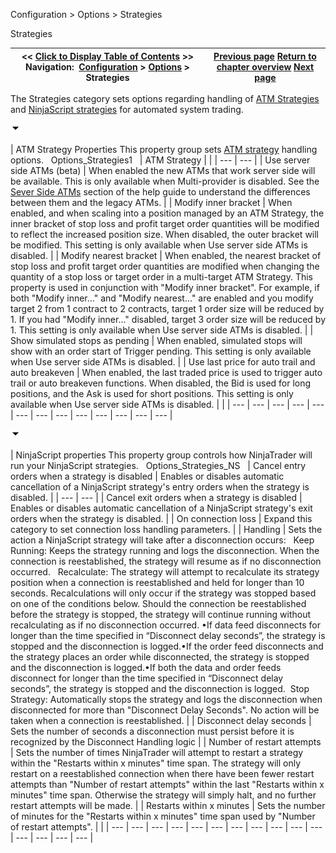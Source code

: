 ﻿


Configuration \> Options \> Strategies






















Strategies







| \<\< [Click to Display Table of Contents](options_strategies.md) \>\> **Navigation:**     [Configuration](configuration.md) \> [Options](options.md) \> Strategies | [Previous page](options_trading.md) [Return to chapter overview](options.md) [Next page](options_ati.md) |
| --- | --- |














The Strategies category sets options regarding handling of [ATM Strategies](atm_strategy.md) and [NinjaScript strategies](strategy.md) for automated system trading.


![tog_minus](tog_minus.gif)




| ATM Strategy Properties This property group sets [ATM strategy](atm_strategy.md) handling options.   Options_Strategies1     | ATM Strategy |  | | --- | --- | | Use server side ATMs (beta) | When enabled the new ATMs that work server side will be available. This is only available when Multi\-provider is disabled. See the [Sever Side ATMs](server-side-atm-strategy.md) section of the help guide to understand the differences between them and the legacy ATMs. | | Modify inner bracket | When enabled, and when scaling into a position managed by an ATM Strategy, the inner bracket of stop loss and profit target order quantities will be modified to reflect the increased position size. When disabled, the outer bracket will be modified. This setting is only available when Use server side ATMs is disabled. | | Modify nearest bracket | When enabled, the nearest bracket of stop loss and profit target order quantities are modified when changing the quantity of a stop loss or target order in a multi\-target ATM Strategy. This property is used in conjunction with "Modify inner bracket". For example, if both "Modify inner..." and "Modify nearest..." are enabled and you modify target 2 from 1 contract to 2 contracts, target 1 order size will be reduced by 1\. If you had "Modify inner..." disabled, target 3 order size will be reduced by 1\. This setting is only available when Use server side ATMs is disabled. | | Show simulated stops as pending | When enabled, simulated stops will show with an order start of Trigger pending. This setting is only available when Use server side ATMs is disabled. | | Use last price for auto trail and auto breakeven | When enabled, the last traded price is used to trigger auto trail or auto breakeven functions. When disabled, the Bid is used for long positions, and the Ask is used for short positions. This setting is only available when Use server side ATMs is disabled. | |
| --- | --- | --- | --- | --- | --- | --- | --- | --- | --- | --- | --- | --- |



![tog_minus](tog_minus.gif)




| NinjaScript properties This property group controls how NinjaTrader will run your NinjaScript strategies.    Options_Strategies_NS     | Cancel entry orders when a strategy is disabled | Enables or disables automatic cancellation of a NinjaScript strategy's entry orders when the strategy is disabled. | | --- | --- | | Cancel exit orders when a strategy is disabled | Enables or disables automatic cancellation of a NinjaScript strategy's exit orders when the strategy is disabled. | | On connection loss | Expand this category to set connection loss handling parameters. | | Handling | Sets the action a NinjaScript strategy will take after a disconnection occurs:   Keep Running: Keeps the strategy running and logs the disconnection. When the connection is reestablished, the strategy will resume as if no disconnection occurred.   Recalculate: The strategy will attempt to recalculate its strategy position when a connection is reestablished and held for longer than 10 seconds. Recalculations will only occur if the strategy was stopped based on one of the conditions below. Should the connection be reestablished before the strategy is stopped, the strategy will continue running without recalculating as if no disconnection occurred. •If data feed disconnects for longer than the time specified in “Disconnect delay seconds”, the strategy is stopped and the disconnection is logged.•If the order feed disconnects and the strategy places an order while disconnected, the strategy is stopped and the disconnection is logged.•If both the data and order feeds disconnect for longer than the time specified in “Disconnect delay seconds”, the strategy is stopped and the disconnection is logged.  Stop Strategy: Automatically stops the strategy and logs the disconnection when disconnected for more than "Disconnect Delay Seconds". No action will be taken when a connection is reestablished. | | Disconnect delay seconds | Sets the number of seconds a disconnection must persist before it is recognized by the Disconnect Handling logic | | Number of restart attempts | Sets the number of times NinjaTrader will attempt to restart a strategy within the "Restarts within x minutes" time span. The strategy will only restart on a reestablished connection when there have been fewer restart attempts than "Number of restart attempts" within the last "Restarts within x minutes" time span. Otherwise the strategy will simply halt, and no further restart attempts will be made. | | Restarts within x minutes | Sets the number of minutes for the "Restarts within x minutes" time span used by "Number of restart attempts". | |
| --- | --- | --- | --- | --- | --- | --- | --- | --- | --- | --- | --- | --- | --- | --- |










